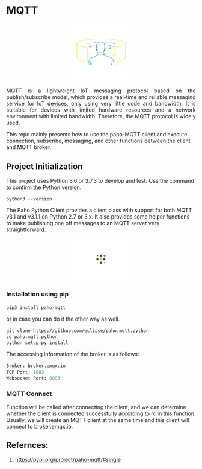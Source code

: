 # MQTT
<p align="center">
  <img src="https://github.com/amandewatnitrr/MQTT/blob/main/imgs/IoT.gif" width="30%" height=20%>
</p>
<p align="justify">
MQTT is a lightweight IoT messaging protocol based on the publish/subscribe model, which provides a real-time and reliable messaging service for IoT devices, only using very little code and bandwidth. It is suitable for devices with limited hardware resources and a network environment with limited bandwidth. Therefore, the MQTT protocol is widely used.

This repo mainly presents how to use the paho-MQTT client and execute connection, subscribe, messaging, and other functions between the client and MQTT broker.
</p>

## Project Initialization

This project uses Python 3.6 or 3.7.3 to develop and test. Use the command to confirm the Python version.<br>
```Terminal
python3 --version
```
The Paho Python Client provides a client class with support for both MQTT v3.1 and v3.1.1 on Python 2.7 or 3.x. It also provides some helper functions to make publishing one off messages to an MQTT server very straightforward.

<p align="center">
<img src="https://github.com/amandewatnitrr/MQTT/blob/main/imgs/output-onlinegiftools.gif" width="30%">
</p>

### Installation using pip

```Terminal
pip3 install paho-mqtt
```

or in case you can do it the other way as well.

```Terminal
git clone https://github.com/eclipse/paho.mqtt.python
cd paho.mqtt.python
python setup.py install
```

The accessing information of the broker is as follows:

```python
Broker: broker.emqx.io
TCP Port: 1883
Websocket Port: 8083
```

### MQTT Connect

Function will be called after connecting the client, and we can determine whether the client is connected successfully according to rc in this function. Usually, we will create an MQTT client at the same time and this client will connect to broker.emqx.io.

## Refernces:

1. https://pypi.org/project/paho-mqtt/#single
